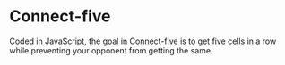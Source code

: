 # Connect-five
Coded in JavaScript, the goal in Connect-five is to get five cells in a row while preventing your opponent from getting the same.

